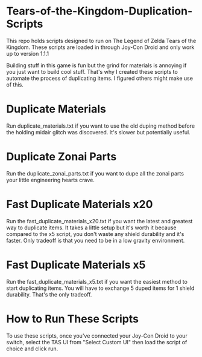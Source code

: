 # Tears-of-the-Kingdom-Duplication-Scripts
This repo holds scripts designed to run on The Legend of Zelda Tears of the Kingdom. These scripts are loaded in through Joy-Con Droid and only work up to version 1.1.1

Building stuff in this game is fun but the grind for materials is annoying if you just want to build cool stuff. That's why I created these scripts to automate the process of duplicating items. I figured others might make use of this.

# Duplicate Materials
Run duplicate_materials.txt if you want to use the old duping method before the holding midair glitch was discovered. It's slower but potentially useful.

# Duplicate Zonai Parts
Run the duplicate_zonai_parts.txt if you want to dupe all the zonai parts your little engineering hearts crave.

# Fast Duplicate Materials x20
Run the fast_duplicate_materials_x20.txt if you want the latest and greatest way to duplicate items. It takes a little setup but it's worth it because compared to the x5 script, you don't waste any shield durability and it's faster. Only tradeoff is that you need to be in a low gravity environment.

# Fast Duplicate Materials x5
Run the fast_duplicate_materials_x5.txt if you want the easiest method to start duplicating items. You will have to exchange 5 duped items for 1 shield durability. That's the only tradeoff.

# How to Run These Scripts
To use these scripts, once you've connected your Joy-Con Droid to your switch, select the TAS UI from "Select Custom UI" then load the script of choice and click run.
